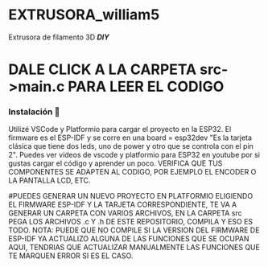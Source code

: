 # EXTRUSORA_william5
Extrusora de filamento 3D   *****DIY*****

# DALE CLICK A LA CARPETA src->main.c PARA LEER EL CODIGO


### Instalación 🔧
Utilizé VSCode y Platformio para cargar el proyecto en la ESP32.
 El firmware es el ESP-IDF y se corre en una board = esp32dev "Es la tarjeta clásica que tiene dos leds, uno de power y otro que se controla con el pin 2".
 Puedes ver videos de vscode y platformio para ESP32 en youtube por si gustas cargar el código y aprender un poco. 
 VERIFICA QUE TUS COMPONENTES SE ADAPTEN AL CODIGO, POR EJEMPLO EL ENCODER O LA PANTALLA LCD, ETC.
 
#PUEDES GENERAR UN NUEVO PROYECTO EN PLATFORMIO ELIGIENDO EL FIRMWARE ESP-IDF Y LA TARJETA CORRESPONDIENTE, TE VA A GENERAR UN CARPETA CON VARIOS ARCHIVOS, EN LA CARPETA src PEGA LOS ARCHIVOS .c Y .h DE ESTE REPOSITORIO, COMPILA Y ESO ES TODO. NOTA: PUEDE QUE NO COMPILE SI LA VERSION DEL FIRMWARE DE ESP-IDF YA ACTUALIZO ALGUNA DE LAS FUNCIONES QUE SE OCUPAN AQUI, TENDRIAS QUE ACTUALIZAR MANUALMENTE LAS FUNCIONES QUE TE MARQUEN ERROR SI ES EL CASO.
